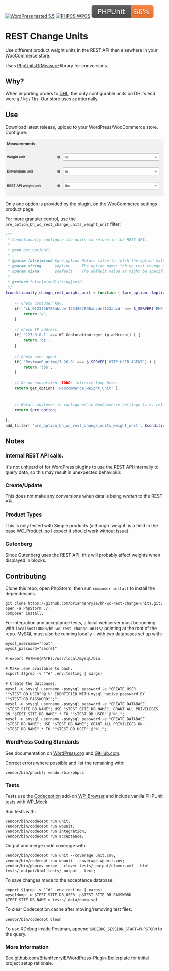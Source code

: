 [![WordPress tested 5.5](https://img.shields.io/badge/WordPress-v5.5%20tested-0073aa.svg)](https://wordpress.org/plugins/bh-wc-rest-change-units) [![PHPCS WPCS](https://img.shields.io/badge/PHPCS-WordPress%20Coding%20Standards-8892BF.svg)](https://github.com/WordPress-Coding-Standards/WordPress-Coding-Standards) [![PHPUnit ](.github/coverage.svg)](https://brianhenryie.github.io/bh-wc-rest-change-units/)

# REST Change Units

Use different product weight units in the REST API than elsewhere in your WooCommerce store.

Uses [PhpUnitsOfMeasure](https://github.com/PhpUnitsOfMeasure/php-units-of-measure) library for conversions.

## Why?

When importing orders to [DHL](https://dhlexpresscommerce.com/), the only configurable units on DHL's end were `g` / `kg` / `lbs`. Our store uses `oz` internally. 

## Use

Download latest release, upload to your WordPress/WooCommerce store. Configure:

![REST API weight unit](./assets/screenshot-1.png "REST API weight unit settings screenshot")

Only one option is provided by the plugin, on the WooCommerce settings product page.

For more granular control, use the `pre_option_bh_wc_rest_change_units_weight_unit` filter:

```php
/**
 * Conditionally configure the units to return in the REST API.
 * 
 * @see get_option()
 * 
 * @param false|mixed $pre_option Return false to fetch the option value as normal.
 * @param string      $option     The option name: "bh_wc_rest_change_units_weight_unit".
 * @param mixed       $default    The default value as might be specified by get_option() second parameter.
 *
 * @return false|mixed|string|void
 */
$conditionally_change_rest_weight_unit = function ( $pre_option, $option, $default ) {

	// Check consumer key.
	if( 'ck_0123456789abcdef1234567890abcdef123abcd' === $_SERVER['PHP_AUTH_USER'] ) {
		return 'g';
	}

	// Check IP address.
	if( '127.0.0.1' === WC_Geolocation::get_ip_address() ) {
		return 'oz';
	}

	// Check user agent.
	if( 'PostmanRuntime/7.26.8' === $_SERVER['HTTP_USER_AGENT'] ) {
		return 'lbs';
	}

	// Do no conversion. TODO: infinite loop here.
	return get_option( 'woocommerce_weight_unit' );


	// Return whatever is configured in WooCommerce settings (i.e. return what is configured on the settings page as normal).
	return $pre_option;

};
add_filter( 'pre_option_bh_wc_rest_change_units_weight_unit', $conditionally_change_rest_weight_unit, 10, 3 );
```


## Notes

### Internal REST API calls.

It's not unheard of for WordPress plugins to use the REST API internally to query data, so this may result in unexpected behavioiur.

### Create/Update

This does not make any conversions when data is being _written_ to the REST API.

### Product Types

This is only tested with Simple products (although 'weight' is a field in the base WC_Product, so I expect it should work without issue).

### Gutenberg

Since Gutenberg uses the REST API, this will probably affect weights when displayed in blocks.

## Contributing

Clone this repo, open PhpStorm, then run `composer install` to install the dependencies.

```
git clone https://github.com/brianhenryie/bh-wc-rest-change-units.git;
open -a PhpStorm ./;
composer install;
```

For integration and acceptance tests, a local webserver must be running with `localhost:8080/bh-wc-rest-change-units/` pointing at the root of the repo. MySQL must also be running locally – with two databases set up with:

```
mysql_username="root"
mysql_password="secret"

# export PATH=${PATH}:/usr/local/mysql/bin

# Make .env available to bash.
export $(grep -v '^#' .env.testing | xargs)

# Create the databases.
mysql -u $mysql_username -p$mysql_password -e "CREATE USER '"$TEST_DB_USER"'@'%' IDENTIFIED WITH mysql_native_password BY '"$TEST_DB_PASSWORD"';";
mysql -u $mysql_username -p$mysql_password -e "CREATE DATABASE "$TEST_SITE_DB_NAME"; USE "$TEST_SITE_DB_NAME"; GRANT ALL PRIVILEGES ON "$TEST_SITE_DB_NAME".* TO '"$TEST_DB_USER"'@'%';";
mysql -u $mysql_username -p$mysql_password -e "CREATE DATABASE "$TEST_DB_NAME"; USE "$TEST_DB_NAME"; GRANT ALL PRIVILEGES ON "$TEST_DB_NAME".* TO '"$TEST_DB_USER"'@'%';";
```

### WordPress Coding Standards

See documentation on [WordPress.org](https://make.wordpress.org/core/handbook/best-practices/coding-standards/) and [GitHub.com](https://github.com/WordPress/WordPress-Coding-Standards).

Correct errors where possible and list the remaining with:

```
vendor/bin/phpcbf; vendor/bin/phpcs
```

### Tests

Tests use the [Codeception](https://codeception.com/) add-on [WP-Browser](https://github.com/lucatume/wp-browser) and include vanilla PHPUnit tests with [WP_Mock](https://github.com/10up/wp_mock). 

Run tests with:

```
vendor/bin/codecept run unit;
vendor/bin/codecept run wpunit;
vendor/bin/codecept run integration;
vendor/bin/codecept run acceptance;
```

Output and merge code coverage with:

```
vendor/bin/codecept run unit --coverage unit.cov;
vendor/bin/codecept run wpunit --coverage wpunit.cov;
vendor/bin/phpcov merge --clover tests/_output/clover.xml --html tests/_output/html tests/_output --text;
```

To save changes made to the acceptance database:

```
export $(grep -v '^#' .env.testing | xargs)
mysqldump -u $TEST_SITE_DB_USER -p$TEST_SITE_DB_PASSWORD $TEST_SITE_DB_NAME > tests/_data/dump.sql
```

To clear Codeception cache after moving/removing test files:

```
vendor/bin/codecept clean
```

To use XDebug inside Postman, append `&XDEBUG_SESSION_START=PHPSTORM` to the query.

### More Information

See [github.com/BrianHenryIE/WordPress-Plugin-Boilerplate](https://github.com/BrianHenryIE/WordPress-Plugin-Boilerplate) for initial project setup rationale. 
